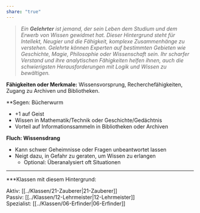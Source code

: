 ```yaml
---
share: "true"
---
```

> *Ein **Gelehrter** ist jemand, der sein Leben dem Studium und dem Erwerb von Wissen gewidmet hat. Dieser Hintergrund steht für Intellekt, Neugier und die Fähigkeit, komplexe Zusammenhänge zu verstehen. Gelehrte können Experten auf bestimmten Gebieten wie Geschichte, Magie, Philosophie oder Wissenschaft sein. Ihr scharfer Verstand und ihre analytischen Fähigkeiten helfen ihnen, auch die schwierigsten Herausforderungen mit Logik und Wissen zu bewältigen.*  
  
**Fähigkeiten oder Merkmale:** Wissensvorsprung, Recherchefähigkeiten, Zugang zu Archiven und Bibliotheken.  
  
**Segen: Bücherwurm  
  
- +1 auf Geist  
- Wissen in Mathematik/Technik oder Geschichte/Gedächtnis  
- Vorteil auf Informationssammeln in Bibliotheken oder Archiven  
  
**Fluch: Wissensdrang**  
  
- Kann schwer Geheimnisse oder Fragen unbeantwortet lassen  
- Neigt dazu, in Gefahr zu geraten, um Wissen zu erlangen  
	- Optional: Überanalysiert oft Situationen  
  
---  
  
***Klassen mit diesem Hintergrund:  
  
Aktiv: [[../Klassen/21-Zauberer|21-Zauberer]]  
Passiv: [[../Klassen/12-Lehrmeister|12-Lehrmeister]]  
Spezialist: [[../Klassen/06-Erfinder|06-Erfinder]]